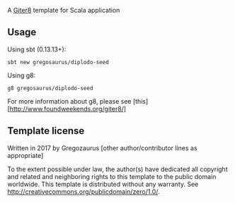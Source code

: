 A [Giter8][g8] template for Scala application

Usage
----------------

Using sbt (0.13.13+):

`sbt new gregosaurus/diplodo-seed`

Using g8:

`g8 gregosaurus/diplodo-seed`

For more information about g8, please see [this][http://www.foundweekends.org/giter8/]

Template license
----------------
Written in 2017 by Gregozaurus
[other author/contributor lines as appropriate]

To the extent possible under law, the author(s) have dedicated all copyright and related
and neighboring rights to this template to the public domain worldwide.
This template is distributed without any warranty. See <http://creativecommons.org/publicdomain/zero/1.0/>.

[g8]: http://www.foundweekends.org/giter8/
